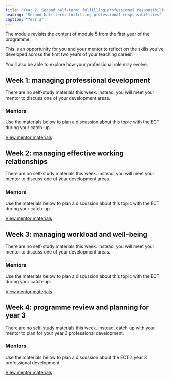 ```yaml
---
title: "Year 2: Second half-term: fulfilling professional responsibilities"
heading: "Second half-term: fulfilling professional responsibilities"
caption: "Year 2"
---
```


The module revisits the content of module 5 from the first year of the programme.

This is an opportunity for you and your mentor to reflect on the skills you’ve developed across the first two years of your teaching career.

You’ll also be able to explore how your professional role may evolve.

## Week 1: managing professional development

There are no self-study materials this week. Instead, you will meet your mentor to discuss one of your development areas.


### Mentors

Use the materials below to plan a discussion about this topic with the ECT during your catch-up.

[View mentor materials](/ucl/year-2-fulfilling-professional-responsibilities/summer-week-1-mentor-materials)

## Week 2: managing effective working relationships

There are no self-study materials this week. Instead, you will meet your mentor to discuss one of your development areas.


### Mentors

Use the materials below to plan a discussion about this topic with the ECT during your catch-up.

[View mentor materials](/ucl/year-2-fulfilling-professional-responsibilities/summer-week-2-mentor-materials)

## Week 3: managing workload and well-being

There are no self-study materials this week. Instead, you will meet your mentor to discuss one of your development areas.


### Mentors

Use the materials below to plan a discussion about this topic with the ECT during your catch-up.

[View mentor materials](/ucl/year-2-fulfilling-professional-responsibilities/summer-week-3-mentor-materials)

## Week 4: programme review and planning for year 3

There are no self-study materials this week. Instead, catch up with your mentor to plan for your year 3 professional development.


### Mentors

Use the materials below to plan a discussion about the ECT’s year 3 professional development.

[View mentor materials](/ucl/year-2-fulfilling-professional-responsibilities/summer-week-4-mentor-materials)
